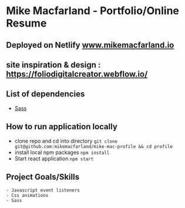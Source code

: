 # Mike Macfarland - Portfolio/Online Resume

## Deployed on Netlify www.mikemacfarland.io
## site inspiration & design : https://foliodigitalcreator.webflow.io/

## List of dependencies
* [Sass](https://sass-lang.com/)

## How to run application locally
* clone repo and cd into directory
`git clone git@github.com:mikemacfarland/mike-mac-profile && cd profile`
* install local npm packages
`npm install`
* Start react application
`npm start`


## Project Goals/Skills
    - Javascript event listeners 
    - Css animations
    - Sass